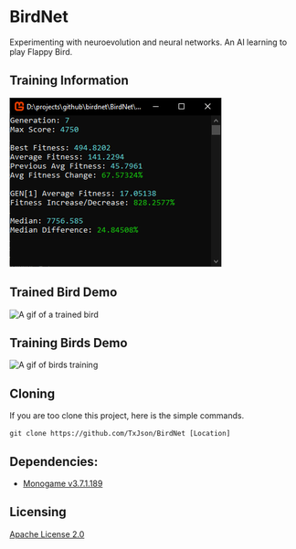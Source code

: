 # BirdNet

Experimenting with neuroevolution and neural networks.
An AI learning to play Flappy Bird.

## Training Information
![The data available during training](demo/data.png)

## Trained Bird Demo
![A gif of a trained bird](demo/demo_trainedbird.gif)

## Training Birds Demo
![A gif of birds training](demo/demo_trainingbird.gif)

## Cloning
If you are too clone this project, here is the simple commands.
```
git clone https://github.com/TxJson/BirdNet [Location]
```

## Dependencies:
- [Monogame v3.7.1.189](http://community.monogame.net/t/monogame-3-7-1-release/11173)

## Licensing
[Apache License 2.0](https://github.com/TxJson/BirdNet/blob/master/LICENSE)
